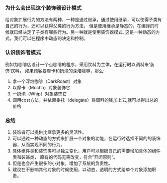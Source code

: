 ### 为什么会出现这个装饰器设计模式

给对象扩展行为的方法有两种，一种是通过继承，通过使用继承，可以使得子类有自己的行为，还可以获得父类的行为方法，
但是使用继承是静态的，在编译的时候就已经决定了子类有哪些行为。另一种就是使用装饰器模式,
这是一种动态的方式，我们可以在程序中动态的决定和控制。

### 认识装饰者模式

例如为咖啡店设计一个点咖啡的程序，采用饮料为主体，在运行时以调料来‘装饰’饮料，
如果顾客要摩卡和奶泡的深焙咖啡，那么:

1. 拿一个深焙咖啡（DarkRoast）对象
2. 以摩卡（Mocha）对象装饰它
3. 一奶泡（Whip）对象装饰它
4. 调用cost方法，并依赖委托（delegate）将调料的钱加上去,就可以得出总的价格

### 总结

1. 装饰者可以提供比继承更多的灵活性。
2. 可以通过一种动态的方式来扩展一个对象的功能，在运行时选择不同的的装饰器，从而实现不同的行为。
3. 具体组件类和装饰类可以独立变化，用户可以根据自己的需要增加具体的组件类和装饰类，
原有的代码无需改变，符合”开闭原则“。
4. 但是也会产生很多的小对象，增加了系统的负责性。
5. 建议在不影响其他对象的时候使用，以动态，透明的方式给单个对象添加职责。
